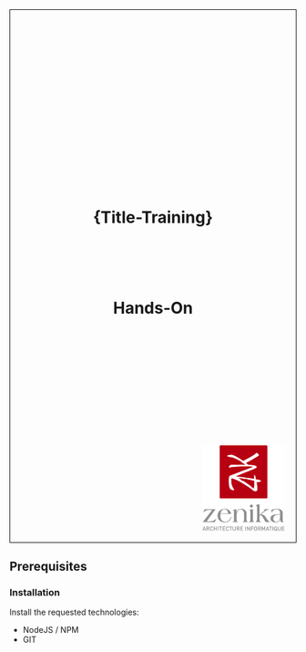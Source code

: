 <div style="height:24.7cm; position: relative; border: 1px solid black;">
    <h1 style="position:absolute; top: 33%; width:100%; text-align: center;">{Title-Training}</h1>
    <h1 style="position:absolute; top: 50%; width:100%; text-align: center;">Hands-On</h1>
    <img src="ressources/logo-zenika-small.png" style="position: absolute; bottom: 20px; right: 20px; height: 150px;">
</div>
<div class="pb"></div>


## Prerequisites

### Installation

Install the requested technologies:

* NodeJS / NPM
* GIT
